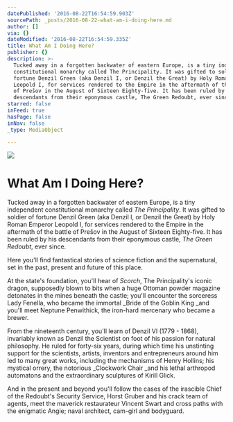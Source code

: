 ```yaml
---
datePublished: '2016-08-22T16:54:59.903Z'
sourcePath: _posts/2016-08-22-what-am-i-doing-here.md
author: []
via: {}
dateModified: '2016-08-22T16:54:59.335Z'
title: What Am I Doing Here?
publisher: {}
description: >-
  Tucked away in a forgotten backwater of eastern Europe, is a tiny independent
  constitutional monarchy called The Principality. It was gifted to soldier of
  fortune Denzil Green (aka Denzil I, or Denzil the Great) by Holy Roman Emperor
  Leopold I, for services rendered to the Empire in the aftermath of the battle
  of Prešov in the August of Sixteen Eighty-five. It has been ruled by his
  descendants from their eponymous castle, The Green Redoubt, ever since.
starred: false
inFeed: true
hasPage: false
inNav: false
_type: MediaObject

---
```

![](https://the-grid-user-content.s3-us-west-2.amazonaws.com/874b2af9-326b-4b5f-bbc2-bb0b788816f5.png)

# What Am I Doing Here?

Tucked away in a forgotten backwater of eastern Europe, is a tiny independent constitutional monarchy called _The Principality_. It was gifted to soldier of fortune Denzil Green (aka Denzil I, or Denzil the Great) by Holy Roman Emperor Leopold I, for services rendered to the Empire in the aftermath of the battle of Prešov in the August of Sixteen Eighty-five. It has been ruled by his descendants from their eponymous castle, _The Green Redoubt_, ever since.

Here you'll find fantastical stories of science fiction and the supernatural, set in the past, present and future of this place.

At the state's foundation, you'll hear of _Scorch_, The Principality's iconic dragon, supposedly blown to bits when a huge Ottoman powder magazine detonates in the mines beneath the castle; you'll encounter the sorceress Lady Fenella, who became the immortal _Bride of the Goblin King _and you'll meet Neptune Penwithick, the iron-hard mercenary who became a brewer.

From the nineteenth century, you'll learn of Denzil VI (1779 - 1868), invariably known as Denzil the Scientist on foot of his passion for natural philosophy. He ruled for forty-six years, during which time his unstinting support for the scientists, artists, inventors and entrepreneurs around him led to many great works, including the mechanisms of Henry Hollins; his mystical orrery, the notorious _Clockwork Chair _and his lethal arthropod automatons and the extraordinary sculptures of Kirill Glick.

And in the present and beyond you'll follow the cases of the irascible Chief of the Redoubt's Security Service, Horst Gruber and his crack team of agents, meet the maverick restaurateur Vincent Swart and cross paths with the enigmatic Angie; naval architect, cam-girl and bodyguard.